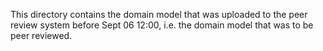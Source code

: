 This directory contains the domain model that was uploaded to the peer review system before Sept 06 12:00, i.e. the domain model that was to be peer reviewed.

